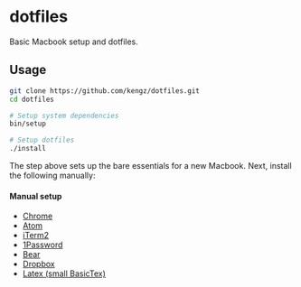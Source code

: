 # dotfiles

Basic Macbook setup and dotfiles.

## Usage

```bash
git clone https://github.com/kengz/dotfiles.git
cd dotfiles

# Setup system dependencies
bin/setup

# Setup dotfiles
./install
```

The step above sets up the bare essentials for a new Macbook. Next, install the following manually:

#### Manual setup

- [Chrome](https://www.google.com/chrome/)
- [Atom](https://atom.io/)
- [iTerm2](https://www.iterm2.com/downloads/nightly/)
- [1Password](https://1password.com/downloads/mac/)
- [Bear](https://bear.app/)
- [Dropbox](https://www.dropbox.com/install)
- [Latex (small BasicTex)](http://www.tug.org/mactex/morepackages.html)
